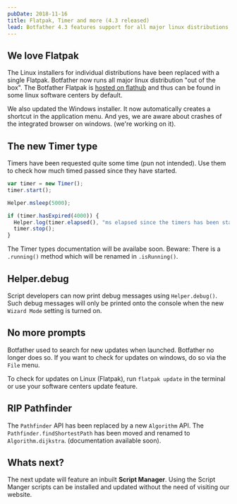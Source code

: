 ```yaml
---
pubDate: 2018-11-16
title: Flatpak, Timer and more (4.3 released)
lead: Botfather 4.3 features support for all major linux distributions, a new Timer type and as always, many bugs have been fixed and existing features tweaked.
---
```


## We love Flatpak

The Linux installers for individual distributions have been replaced with a single Flatpak. Botfather now runs all major linux distribution "out of the box". The Botfather Flatpak is [hosted on flathub](https://flathub.org/apps/details/io.botfather.Botfather) and thus can be found in some linux software centers by default.

We also updated the Windows installer. It now automatically creates a shortcut in the application menu. And yes, we are aware about crashes of the integrated browser on windows. (we're working on it).

## The new Timer type

Timers have been requested quite some time (pun not intended). Use them to check how much timed passed since they have started.

```javascript
var timer = new Timer();
timer.start();

Helper.msleep(5000);

if (timer.hasExpired(4000)) {
  Helper.log(timer.elapsed(), "ms elapsed since the timers has been started");
  timer.stop();
}
```

The Timer types documentation will be availabe soon. Beware: There is a `.running()` method which will be renamed in `.isRunning()`.

## Helper.debug

Script developers can now print debug messages using `Helper.debug()`. Such debug messages will only be printed onto the console when the new `Wizard Mode` setting is turned on.

## No more prompts

Botfather used to search for new updates when launched. Botfather no longer does so. If you want to check for updates on windows, do so via the `File` menu.

To check for updates on Linux (Flatpak), run `flatpak update` in the terminal or use your software centers update feature.

## RIP Pathfinder

The `Pathfinder` API has been replaced by a new `Algorithm` API. The `Pathfinder.findShortestPath` has been moved and renamed to `Algorithm.dijkstra`. (documentation available soon).

## Whats next?

The next update will feature an inbuilt **Script Manager**. Using the Script Manger scripts can be installed and updated without the need of visiting our website.
